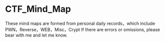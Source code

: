 # CTF_Mind_Map
These mind maps are formed from personal daily records，which include PWN，Reverse，WEB，Misc，Crypt
If there are errors or omissions, please bear with me and let me know.
